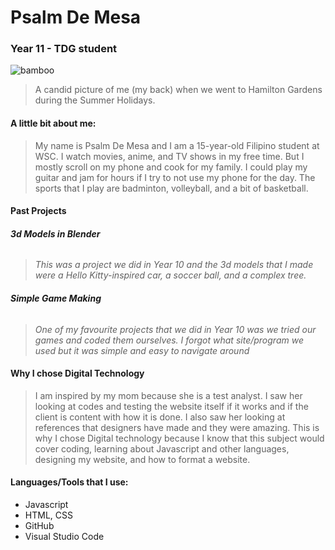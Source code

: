 # Psalm De Mesa
### Year 11 - TDG student
![bamboo](https://github.com/user-attachments/assets/e609e560-c06b-4bc8-a5e5-01c2fbdd8c8a)
> A candid picture of me (my back) when we went to Hamilton Gardens during the Summer Holidays.

#### A little bit about me:
> My name is Psalm De Mesa and I am a 15-year-old Filipino student at WSC.
> I watch movies, anime, and TV shows in my free time.
> But I mostly scroll on my phone and cook for my family. I could play my guitar and jam for hours if I try to not use my phone for the day. 
> The sports that I play are badminton, volleyball, and a bit of basketball.
#### Past Projects
###### **3d Models in Blender**
> *This was a project we did in Year 10 and the 3d models that I made were a Hello Kitty-inspired car, a soccer ball, and a complex tree.*
###### **Simple Game Making**
> *One of my favourite projects that we did in Year 10 was we tried our games and coded them ourselves. I forgot what site/program we used but it was simple and easy to navigate around*
#### Why I chose Digital Technology
> I am inspired by my mom because she is a test analyst. I saw her looking at codes and testing the website itself if it works and if the client is content with how it is done. I also saw her looking at references that designers have made and they were amazing. This is why I chose Digital technology because I know that this subject would cover coding, learning about Javascript and other languages, designing my website, and how to format a website. 
#### Languages/Tools that I use:
- Javascript
- HTML, CSS
- GitHub
- Visual Studio Code
  

